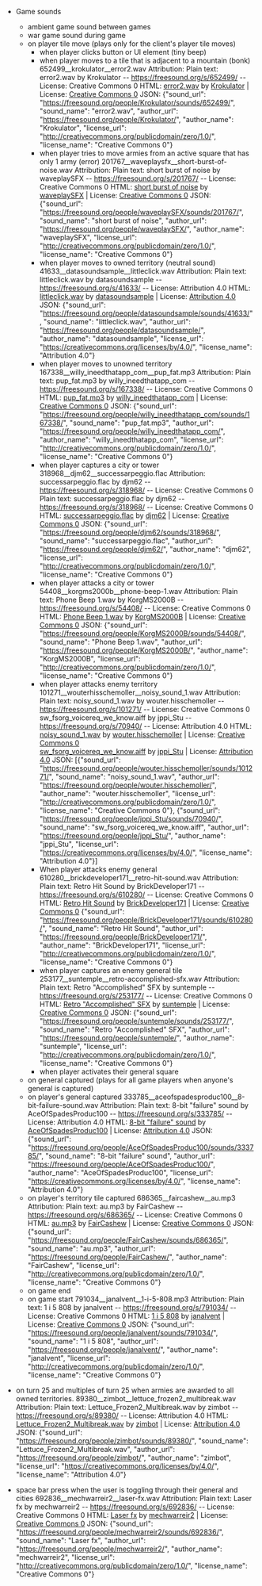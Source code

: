 - Game sounds
	- ambient game sound between games
	- war game sound during game
	- on player tile move (plays only for the client's player tile moves)
		- when player clicks button or UI element (tiny beep)
		- when player moves to a tile that is adjacent to a mountain (bonk)
			652499__krokulator__error2.wav
			Attribution:
			Plain text:
			error2.wav by Krokulator -- https://freesound.org/s/652499/ -- License: Creative Commons 0
			HTML:
			<a href="https://freesound.org/people/Krokulator/sounds/652499/">error2.wav</a> by <a href="https://freesound.org/people/Krokulator/">Krokulator</a> | License: <a href="http://creativecommons.org/publicdomain/zero/1.0/">Creative Commons 0</a>
			JSON:
			{"sound_url": "https://freesound.org/people/Krokulator/sounds/652499/", "sound_name": "error2.wav", "author_url": "https://freesound.org/people/Krokulator/", "author_name": "Krokulator", "license_url": "http://creativecommons.org/publicdomain/zero/1.0/", "license_name": "Creative Commons 0"}
		- when player tries to move armies from an active square that has only 1 army (error)
			201767__waveplaysfx__short-burst-of-noise.wav
			Attribution:
			Plain text:
			short burst of noise by waveplaySFX -- https://freesound.org/s/201767/ -- License: Creative Commons 0
			HTML:
			<a href="https://freesound.org/people/waveplaySFX/sounds/201767/">short burst of noise</a> by <a href="https://freesound.org/people/waveplaySFX/">waveplaySFX</a> | License: <a href="http://creativecommons.org/publicdomain/zero/1.0/">Creative Commons 0</a>
			JSON:
			{"sound_url": "https://freesound.org/people/waveplaySFX/sounds/201767/", "sound_name": "short burst of noise", "author_url": "https://freesound.org/people/waveplaySFX/", "author_name": "waveplaySFX", "license_url": "http://creativecommons.org/publicdomain/zero/1.0/", "license_name": "Creative Commons 0"}
		- when player moves to owned territory (neutral sound)
			41633__datasoundsample__littleclick.wav
			Attribution:
			Plain text:
			littleclick.wav by datasoundsample -- https://freesound.org/s/41633/ -- License: Attribution 4.0
			HTML:
			<a href="https://freesound.org/people/datasoundsample/sounds/41633/">littleclick.wav</a> by <a href="https://freesound.org/people/datasoundsample/">datasoundsample</a> | License: <a href="https://creativecommons.org/licenses/by/4.0/">Attribution 4.0</a>
			JSON:
			{"sound_url": "https://freesound.org/people/datasoundsample/sounds/41633/", "sound_name": "littleclick.wav", "author_url": "https://freesound.org/people/datasoundsample/", "author_name": "datasoundsample", "license_url": "https://creativecommons.org/licenses/by/4.0/", "license_name": "Attribution 4.0"}
		- when player moves to unowned territory
			167338__willy_ineedthatapp_com__pup_fat.mp3
			Attribution:
			Plain text:
			pup_fat.mp3 by willy_ineedthatapp_com -- https://freesound.org/s/167338/ -- License: Creative Commons 0
			HTML:
			<a href="https://freesound.org/people/willy_ineedthatapp_com/sounds/167338/">pup_fat.mp3</a> by <a href="https://freesound.org/people/willy_ineedthatapp_com/">willy_ineedthatapp_com</a> | License: <a href="http://creativecommons.org/publicdomain/zero/1.0/">Creative Commons 0</a>
			JSON:
			{"sound_url": "https://freesound.org/people/willy_ineedthatapp_com/sounds/167338/", "sound_name": "pup_fat.mp3", "author_url": "https://freesound.org/people/willy_ineedthatapp_com/", "author_name": "willy_ineedthatapp_com", "license_url": "http://creativecommons.org/publicdomain/zero/1.0/", "license_name": "Creative Commons 0"}
		- when player captures a city or tower
			318968__djm62__successarpeggio.flac
			Attribution:
			successarpeggio.flac by djm62 -- https://freesound.org/s/318968/ -- License: Creative Commons 0
			Plain text:
			successarpeggio.flac by djm62 -- https://freesound.org/s/318968/ -- License: Creative Commons 0
			HTML:
			<a href="https://freesound.org/people/djm62/sounds/318968/">successarpeggio.flac</a> by <a href="https://freesound.org/people/djm62/">djm62</a> | License: <a href="http://creativecommons.org/publicdomain/zero/1.0/">Creative Commons 0</a>
			JSON:
			{"sound_url": "https://freesound.org/people/djm62/sounds/318968/", "sound_name": "successarpeggio.flac", "author_url": "https://freesound.org/people/djm62/", "author_name": "djm62", "license_url": "http://creativecommons.org/publicdomain/zero/1.0/", "license_name": "Creative Commons 0"}
		- when player attacks a city or tower
			54408__korgms2000b__phone-beep-1.wav
			Attribution:
			Plain text:
			Phone Beep 1.wav by KorgMS2000B -- https://freesound.org/s/54408/ -- License: Creative Commons 0
			HTML:
			<a href="https://freesound.org/people/KorgMS2000B/sounds/54408/">Phone Beep 1.wav</a> by <a href="https://freesound.org/people/KorgMS2000B/">KorgMS2000B</a> | License: <a href="http://creativecommons.org/publicdomain/zero/1.0/">Creative Commons 0</a>
			JSON:
			{"sound_url": "https://freesound.org/people/KorgMS2000B/sounds/54408/", "sound_name": "Phone Beep 1.wav", "author_url": "https://freesound.org/people/KorgMS2000B/", "author_name": "KorgMS2000B", "license_url": "http://creativecommons.org/publicdomain/zero/1.0/", "license_name": "Creative Commons 0"}
		- when player attacks enemy territory
			101271__wouterhisschemoller__noisy_sound_1.wav
			Attribution:
			Plain text:
			noisy_sound_1.wav by wouter.hisschemoller -- https://freesound.org/s/101271/ -- License: Creative Commons 0
			sw_fsorg_voicereq_we_know.aiff by jppi_Stu -- https://freesound.org/s/70940/ -- License: Attribution 4.0
			HTML:
			<a href="https://freesound.org/people/wouter.hisschemoller/sounds/101271/">noisy_sound_1.wav</a> by <a href="https://freesound.org/people/wouter.hisschemoller/">wouter.hisschemoller</a> | License: <a href="http://creativecommons.org/publicdomain/zero/1.0/">Creative Commons 0</a><br>
			<a href="https://freesound.org/people/jppi_Stu/sounds/70940/">sw_fsorg_voicereq_we_know.aiff</a> by <a href="https://freesound.org/people/jppi_Stu/">jppi_Stu</a> | License: <a href="https://creativecommons.org/licenses/by/4.0/">Attribution 4.0</a>
			JSON:
			[{"sound_url": "https://freesound.org/people/wouter.hisschemoller/sounds/101271/", "sound_name": "noisy_sound_1.wav", "author_url": "https://freesound.org/people/wouter.hisschemoller/", "author_name": "wouter.hisschemoller", "license_url": "http://creativecommons.org/publicdomain/zero/1.0/", "license_name": "Creative Commons 0"}, {"sound_url": "https://freesound.org/people/jppi_Stu/sounds/70940/", "sound_name": "sw_fsorg_voicereq_we_know.aiff", "author_url": "https://freesound.org/people/jppi_Stu/", "author_name": "jppi_Stu", "license_url": "https://creativecommons.org/licenses/by/4.0/", "license_name": "Attribution 4.0"}]
		- When player attacks enemy general
			610280__brickdeveloper171__retro-hit-sound.wav
			Attribution:
			Plain text:
			Retro Hit Sound by BrickDeveloper171 -- https://freesound.org/s/610280/ -- License: Creative Commons 0
			HTML:
			<a href="https://freesound.org/people/BrickDeveloper171/sounds/610280/">Retro Hit Sound</a> by <a href="https://freesound.org/people/BrickDeveloper171/">BrickDeveloper171</a> | License: <a href="http://creativecommons.org/publicdomain/zero/1.0/">Creative Commons 0</a>
			{"sound_url": "https://freesound.org/people/BrickDeveloper171/sounds/610280/", "sound_name": "Retro Hit Sound", "author_url": "https://freesound.org/people/BrickDeveloper171/", "author_name": "BrickDeveloper171", "license_url": "http://creativecommons.org/publicdomain/zero/1.0/", "license_name": "Creative Commons 0"}
		- when player captures an enemy general tile
			253177__suntemple__retro-accomplished-sfx.wav
			Attribution:
			Plain text:
			Retro "Accomplished" SFX by suntemple -- https://freesound.org/s/253177/ -- License: Creative Commons 0
			HTML:
			<a href="https://freesound.org/people/suntemple/sounds/253177/">Retro "Accomplished" SFX</a> by <a href="https://freesound.org/people/suntemple/">suntemple</a> | License: <a href="http://creativecommons.org/publicdomain/zero/1.0/">Creative Commons 0</a>
			JSON:
			{"sound_url": "https://freesound.org/people/suntemple/sounds/253177/", "sound_name": "Retro \"Accomplished\" SFX", "author_url": "https://freesound.org/people/suntemple/", "author_name": "suntemple", "license_url": "http://creativecommons.org/publicdomain/zero/1.0/", "license_name": "Creative Commons 0"}
		- when player activates their general square
	- on general captured (plays for all game players when anyone's general is captured)
	- on player's general captured
		333785__aceofspadesproduc100__8-bit-failure-sound.wav
		Attribution:
		Plain text:
		8-bit "failure" sound by AceOfSpadesProduc100 -- https://freesound.org/s/333785/ -- License: Attribution 4.0
		HTML:
		<a href="https://freesound.org/people/AceOfSpadesProduc100/sounds/333785/">8-bit "failure" sound</a> by <a href="https://freesound.org/people/AceOfSpadesProduc100/">AceOfSpadesProduc100</a> | License: <a href="https://creativecommons.org/licenses/by/4.0/">Attribution 4.0</a>
		JSON:
		{"sound_url": "https://freesound.org/people/AceOfSpadesProduc100/sounds/333785/", "sound_name": "8-bit \"failure\" sound", "author_url": "https://freesound.org/people/AceOfSpadesProduc100/", "author_name": "AceOfSpadesProduc100", "license_url": "https://creativecommons.org/licenses/by/4.0/", "license_name": "Attribution 4.0"}
	- on player's territory tile captured
		686365__faircashew__au.mp3
		Attribution:
		Plain text:
		au.mp3 by FairCashew -- https://freesound.org/s/686365/ -- License: Creative Commons 0
		HTML:
		<a href="https://freesound.org/people/FairCashew/sounds/686365/">au.mp3</a> by <a href="https://freesound.org/people/FairCashew/">FairCashew</a> | License: <a href="http://creativecommons.org/publicdomain/zero/1.0/">Creative Commons 0</a>
		JSON:
		{"sound_url": "https://freesound.org/people/FairCashew/sounds/686365/", "sound_name": "au.mp3", "author_url": "https://freesound.org/people/FairCashew/", "author_name": "FairCashew", "license_url": "http://creativecommons.org/publicdomain/zero/1.0/", "license_name": "Creative Commons 0"}
	- on game end
	- on game start
		791034__janalvent__1-i-5-808.mp3
		Attribution:
		Plain text:
		1 i 5 808 by janalvent -- https://freesound.org/s/791034/ -- License: Creative Commons 0
		HTML:
		<a href="https://freesound.org/people/janalvent/sounds/791034/">1 i 5 808</a> by <a href="https://freesound.org/people/janalvent/">janalvent</a> | License: <a href="http://creativecommons.org/publicdomain/zero/1.0/">Creative Commons 0</a>
		JSON:
		{"sound_url": "https://freesound.org/people/janalvent/sounds/791034/", "sound_name": "1 i 5 808", "author_url": "https://freesound.org/people/janalvent/", "author_name": "janalvent", "license_url": "http://creativecommons.org/publicdomain/zero/1.0/", "license_name": "Creative Commons 0"}

- on turn 25 and multiples of turn 25 when armies are awarded to all owned territories.
		89380__zimbot__lettuce_frozen2_multibreak.wav
		Attribution:
		Plain text:
		Lettuce_Frozen2_Multibreak.wav by zimbot -- https://freesound.org/s/89380/ -- License: Attribution 4.0
		HTML:
		<a href="https://freesound.org/people/zimbot/sounds/89380/">Lettuce_Frozen2_Multibreak.wav</a> by <a href="https://freesound.org/people/zimbot/">zimbot</a> | License: <a href="https://creativecommons.org/licenses/by/4.0/">Attribution 4.0</a>
		JSON:
		{"sound_url": "https://freesound.org/people/zimbot/sounds/89380/", "sound_name": "Lettuce_Frozen2_Multibreak.wav", "author_url": "https://freesound.org/people/zimbot/", "author_name": "zimbot", "license_url": "https://creativecommons.org/licenses/by/4.0/", "license_name": "Attribution 4.0"}
- space bar press when the user is toggling through their general and cities
		692836__mechwarreir2__laser-fx.wav
		Attribution:
		Plain text:
		Laser fx by mechwarreir2 -- https://freesound.org/s/692836/ -- License: Creative Commons 0
		HTML:
		<a href="https://freesound.org/people/mechwarreir2/sounds/692836/">Laser fx</a> by <a href="https://freesound.org/people/mechwarreir2/">mechwarreir2</a> | License: <a href="http://creativecommons.org/publicdomain/zero/1.0/">Creative Commons 0</a>
		JSON:
		{"sound_url": "https://freesound.org/people/mechwarreir2/sounds/692836/", "sound_name": "Laser fx", "author_url": "https://freesound.org/people/mechwarreir2/", "author_name": "mechwarreir2", "license_url": "http://creativecommons.org/publicdomain/zero/1.0/", "license_name": "Creative Commons 0"}